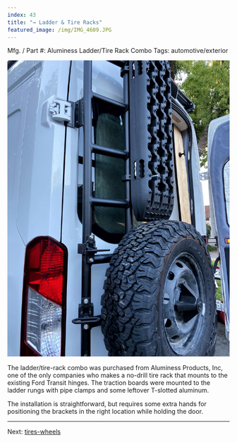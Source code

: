 ```yaml
---
index: 43
title: "→ Ladder & Tire Racks"
featured_image: /img/IMG_4609.JPG
---
```

Mfg. / Part #: Aluminess Ladder/Tire Rack Combo
Tags: automotive/exterior

![IMG_4609](img/IMG_4609.JPG)

The ladder/tire-rack combo was purchased from Aluminess Products, Inc, one of the only companies who makes a no-drill tire rack that mounts to the existing Ford Transit hinges. The traction boards were mounted to the ladder rungs with pipe clamps and some leftover T-slotted aluminum.

The installation is straightforward, but requires some extra hands for positioning the brackets in the right location while holding the door. 

---

Next: [tires-wheels](tires-wheels.md)